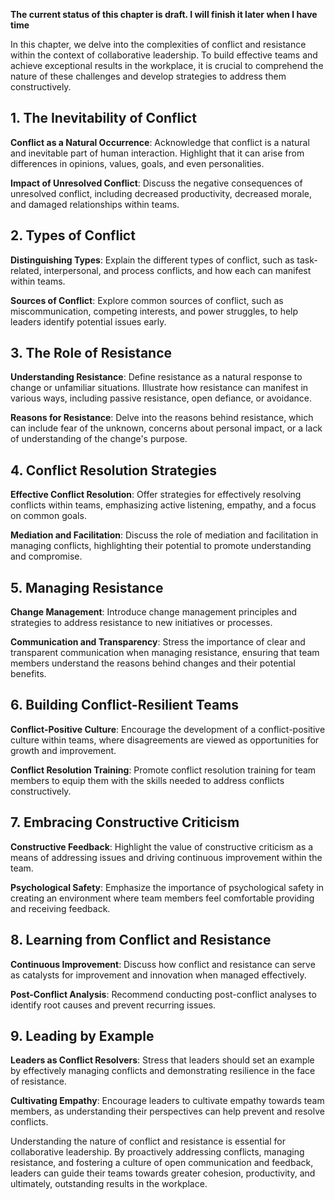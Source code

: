 **The current status of this chapter is draft. I will finish it later when I have time**

In this chapter, we delve into the complexities of conflict and resistance within the context of collaborative leadership. To build effective teams and achieve exceptional results in the workplace, it is crucial to comprehend the nature of these challenges and develop strategies to address them constructively.

**1. The Inevitability of Conflict**
------------------------------------

**Conflict as a Natural Occurrence**: Acknowledge that conflict is a natural and inevitable part of human interaction. Highlight that it can arise from differences in opinions, values, goals, and even personalities.

**Impact of Unresolved Conflict**: Discuss the negative consequences of unresolved conflict, including decreased productivity, decreased morale, and damaged relationships within teams.

**2. Types of Conflict**
------------------------

**Distinguishing Types**: Explain the different types of conflict, such as task-related, interpersonal, and process conflicts, and how each can manifest within teams.

**Sources of Conflict**: Explore common sources of conflict, such as miscommunication, competing interests, and power struggles, to help leaders identify potential issues early.

**3. The Role of Resistance**
-----------------------------

**Understanding Resistance**: Define resistance as a natural response to change or unfamiliar situations. Illustrate how resistance can manifest in various ways, including passive resistance, open defiance, or avoidance.

**Reasons for Resistance**: Delve into the reasons behind resistance, which can include fear of the unknown, concerns about personal impact, or a lack of understanding of the change's purpose.

**4. Conflict Resolution Strategies**
-------------------------------------

**Effective Conflict Resolution**: Offer strategies for effectively resolving conflicts within teams, emphasizing active listening, empathy, and a focus on common goals.

**Mediation and Facilitation**: Discuss the role of mediation and facilitation in managing conflicts, highlighting their potential to promote understanding and compromise.

**5. Managing Resistance**
--------------------------

**Change Management**: Introduce change management principles and strategies to address resistance to new initiatives or processes.

**Communication and Transparency**: Stress the importance of clear and transparent communication when managing resistance, ensuring that team members understand the reasons behind changes and their potential benefits.

**6. Building Conflict-Resilient Teams**
----------------------------------------

**Conflict-Positive Culture**: Encourage the development of a conflict-positive culture within teams, where disagreements are viewed as opportunities for growth and improvement.

**Conflict Resolution Training**: Promote conflict resolution training for team members to equip them with the skills needed to address conflicts constructively.

**7. Embracing Constructive Criticism**
---------------------------------------

**Constructive Feedback**: Highlight the value of constructive criticism as a means of addressing issues and driving continuous improvement within the team.

**Psychological Safety**: Emphasize the importance of psychological safety in creating an environment where team members feel comfortable providing and receiving feedback.

**8. Learning from Conflict and Resistance**
--------------------------------------------

**Continuous Improvement**: Discuss how conflict and resistance can serve as catalysts for improvement and innovation when managed effectively.

**Post-Conflict Analysis**: Recommend conducting post-conflict analyses to identify root causes and prevent recurring issues.

**9. Leading by Example**
-------------------------

**Leaders as Conflict Resolvers**: Stress that leaders should set an example by effectively managing conflicts and demonstrating resilience in the face of resistance.

**Cultivating Empathy**: Encourage leaders to cultivate empathy towards team members, as understanding their perspectives can help prevent and resolve conflicts.

Understanding the nature of conflict and resistance is essential for collaborative leadership. By proactively addressing conflicts, managing resistance, and fostering a culture of open communication and feedback, leaders can guide their teams towards greater cohesion, productivity, and ultimately, outstanding results in the workplace.
